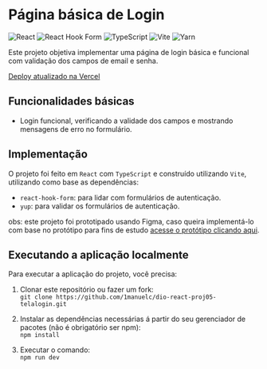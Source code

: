 # Página básica de Login

  <img src='https://img.shields.io/badge/react-%2320232a.svg?style=for-the-badge&logo=react&logoColor=%2361DAFB' alt='React'>
  <img src='https://img.shields.io/badge/React%20Hook%20Form-%23EC5990.svg?style=for-the-badge&logo=reacthookform&logoColor=white' alt='React Hook Form'>
  <img src='https://img.shields.io/badge/typescript-%23007ACC.svg?style=for-the-badge&logo=typescript&logoColor=white' alt='TypeScript'>
  <img src='https://img.shields.io/badge/vite-%23646CFF.svg?style=for-the-badge&logo=vite&logoColor=white' alt='Vite'>
  <img src='https://img.shields.io/badge/yarn-%232C8EBB.svg?style=for-the-badge&logo=yarn&logoColor=white' alt='Yarn'>

Este projeto objetiva implementar uma página de login básica e funcional com validação dos campos de email e senha.

[Deploy atualizado na Vercel](https://dio-react-proj05-telalogin.vercel.app/)

## Funcionalidades básicas

- Login funcional, verificando a validade dos campos e mostrando mensagens de erro no formulário.

## Implementação

O projeto foi feito em `React` com `TypeScript` e construído utilizando `Vite`, utilizando como base as dependências:

- `react-hook-form`: para lidar com formulários de autenticação.
- `yup`: para validar os formulários de autenticação.

obs: este projeto foi prototipado usando Figma, caso queira implementá-lo com base no protótipo para fins de estudo [acesse o protótipo clicando aqui](https://www.figma.com/design/1Jq5tK3sKmmWd1rdoFPnL8/dio-react-proj05-telalogin?m=dev&node-id=0-1).

## Executando a aplicação localmente

Para executar a aplicação do projeto, você precisa:

1. Clonar este repositório ou fazer um fork: <br/>
   `git clone https://github.com/1manuelc/dio-react-proj05-telalogin.git`

2. Instalar as dependências necessárias á partir do seu gerenciador de pacotes (não é obrigatório ser npm): <br/>
   `npm install`

3. Executar o comando: </br>
   `npm run dev`
